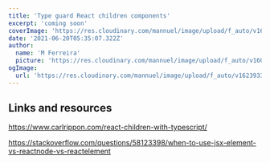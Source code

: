 ```yaml
---
title: 'Type guard React children components'
excerpt: 'coming soon'
coverImage: 'https://res.cloudinary.com/mannuel/image/upload/f_auto/v1623933965/images/git-article.png'
date: '2021-06-20T05:35:07.322Z'
author:
  name: 'M Ferreira'
  picture: 'https://res.cloudinary.com/mannuel/image/upload/f_auto/v1604067445/images/mee.jpg'
ogImage:
  url: 'https://res.cloudinary.com/mannuel/image/upload/f_auto/v1623933965/images/git-article.png'
---
```


## Links and resources

https://www.carlrippon.com/react-children-with-typescript/

https://stackoverflow.com/questions/58123398/when-to-use-jsx-element-vs-reactnode-vs-reactelement
